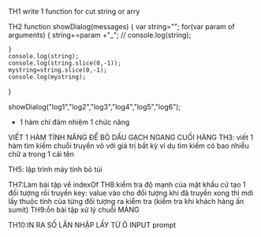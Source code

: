 TH1 write 1 function for cut string or arry 

<!-- function stringHandling(){
    console.log("begin");
    var mystring = "Học JS tại F8!";
    var mystring1 = "Học web tại F8!";

    
    // var start=1;
    // var end=4;
    var cutString = function (start,end) {
        if (end == false ) {
            console.log("1.chuỗi cần lấy là :"+mystring.slice(start))
            
        } else {
            console.log("1.chuỗi cần lấy là :"+mystring.slice(start,end))
            var stringhandled=mystring.slice(start,end);
            var result = stringhandled+ "_";
            console.log(result);
        }
     
    }
    var stringConcatenation= function (arguments1,arguments2) {
        console.log("2.string concatenation")
        console.log( arguments1 + " + " + arguments2 );

 
       
    };
    cutString(0,0);
    stringConcatenation(mystring,mystring1);
 

}
stringHandling(); -->

TH2
 function showDialog(messages)
{
    var string="";
    for(var param of arguments)
    {
        string+=param +"_";
        // console.log(string); 
        
    }
    console.log(string); 
    console.log(string.slice(0,-1));
    mystring=string.slice(0,-1);
    console.log(mystring);
}

showDialog("log1","log2","log3","log4","log5","log6");

* 1 hàm chỉ đảm nhiệm 1 chức năng 

VIẾT 1 HÀM TÍNH NĂNG ĐỂ BỎ DẤU GẠCH NGANG CUỐI HÀNG 
TH3:
viết 1 hàm tìm kiếm chuỗi truyền vô với giá trị bất kỳ ví dụ tìm kiếm có bao nhiễu chữ a trong 1 cái tên 

<!-- TH4: viết 1 hàm chuyển từ chữ hoa thành chữ thường và ngược lại  -->

TH5: lập trình máy tính bỏ túi 

<!-- TH6: lập trình lấy dữ liệu từ ô input của JAVA
function main() {
    // getDataInput();
    user_name  = prompt("Mời bạn nhập tên của mình");
    user_gmail = prompt("Mời bạn nhập gmail của mình"); 
    console.log("Đây là gmail của bạn :",user_gmail);} -->

TH7:Làm bài tập về indexOf
TH8:kiểm tra độ mạnh của mật khẩu
cứ tạo 1 đối tượng rồi truyền key: value vào cho đối tượng khi đã truyền xong thì mới lấy thuộc tính của từng đối tượng ra kiểm tra (kiểm tra khi khách hàng ấn sumit)
TH9:ổn bài tập xử lý chuỗi  MẢNG 

TH10:IN RA SỐ LẦN NHẬP LẤY TỪ Ô INPUT prompt